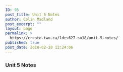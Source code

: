 ```yaml
---
ID: 95
post_title: Unit 5 Notes
author: Colin Madland
post_excerpt: ""
layout: page
permalink: >
  https://create.twu.ca/ldrs627-su18/unit-5-notes/
published: true
post_date: 2018-02-20 12:24:06
---
```

### Unit 5 Notes